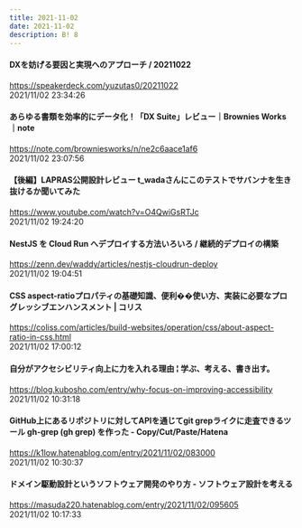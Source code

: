 ```yaml
---
title: 2021-11-02
date: 2021-11-02
description: B! 8
---
```


#### DXを妨げる要因と実現へのアプローチ / 20211022
https://speakerdeck.com/yuzutas0/20211022<br>
2021/11/02 23:34:26<br>


#### あらゆる書類を効率的にデータ化！「DX Suite」レビュー｜Brownies Works｜note
https://note.com/browniesworks/n/ne2c6aace1af6<br>
2021/11/02 23:07:56<br>


#### 【後編】LAPRAS公開設計レビュー t_wadaさんにこのテストでサバンナを生き抜けるか聞いてみた
https://www.youtube.com/watch?v=O4QwiGsRTJc<br>
2021/11/02 19:24:20<br>


#### NestJS を Cloud Run へデプロイする方法いろいろ / 継続的デプロイの構築
https://zenn.dev/waddy/articles/nestjs-cloudrun-deploy<br>
2021/11/02 19:04:51<br>


#### CSS aspect-ratioプロパティの基礎知識、便利��使い方、実装に必要なプログレッシブエンハンスメント | コリス
https://coliss.com/articles/build-websites/operation/css/about-aspect-ratio-in-css.html<br>
2021/11/02 17:00:12<br>


#### 自分がアクセシビリティ向上に力を入れる理由 ¦ 学ぶ、考える、書き出す。
https://blog.kubosho.com/entry/why-focus-on-improving-accessibility<br>
2021/11/02 10:31:18<br>


#### GitHub上にあるリポジトリに対してAPIを通じてgit grepライクに走査できるツール gh-grep (gh grep) を作った - Copy/Cut/Paste/Hatena
https://k1low.hatenablog.com/entry/2021/11/02/083000<br>
2021/11/02 10:30:37<br>


#### ドメイン駆動設計というソフトウェア開発のやり方 - ソフトウェア設計を考える
https://masuda220.hatenablog.com/entry/2021/11/02/095605<br>
2021/11/02 10:17:33<br>


